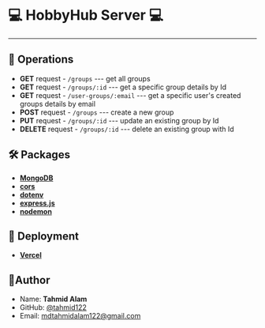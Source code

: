 # 💻 HobbyHub Server 💻

---

## 📢 Operations

- **GET** request - `/groups` --- get all groups
- **GET** request - `/groups/:id` --- get a specific group details by Id
- **GET** request - `/user-groups/:email` --- get a specific user's created groups details by email
- **POST** request - `/groups` --- create a new group
- **PUT** request - `/groups/:id` --- update an existing group by Id
- **DELETE** request - `/groups/:id` --- delete an existing group with Id

## 🛠️ Packages

- **[MongoDB](https://www.mongodb.com/)**
- **[cors](https://www.npmjs.com/package/cors)**
- **[dotenv](https://www.npmjs.com/package/dotenv)**
- **[express.js](https://expressjs.com/)**
- **[nodemon](https://www.npmjs.com/package/nodemon)**

## 🚀 Deployment

- **[Vercel](https://vercel.com/)**

## 📝Author

- Name: **Tahmid Alam**
- GitHub: [@tahmid122](www.github.com/tahmid122)
- Email: <mdtahmidalam122@gmail.com>
